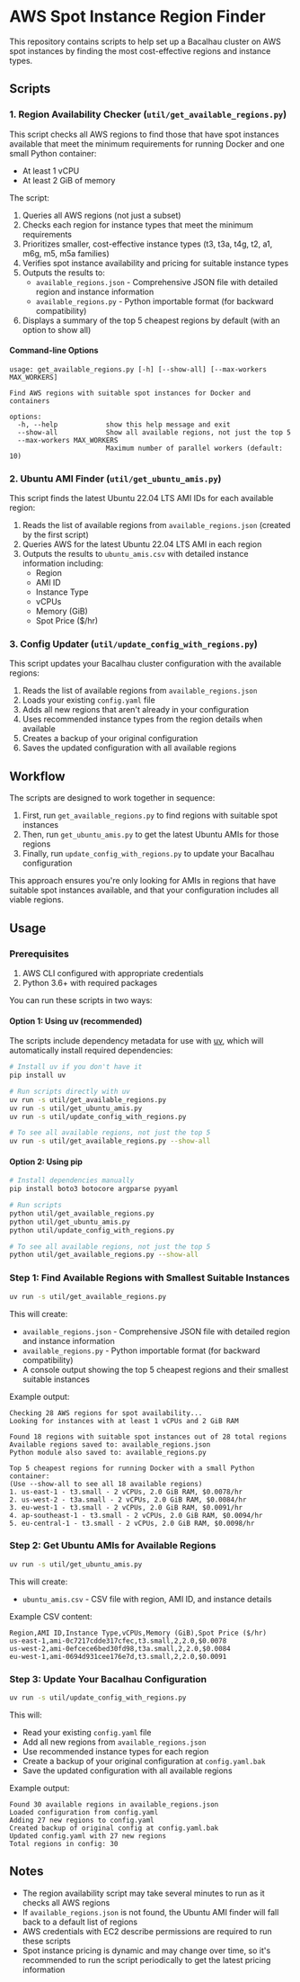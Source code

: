 # AWS Spot Instance Region Finder

This repository contains scripts to help set up a Bacalhau cluster on AWS spot instances by finding the most cost-effective regions and instance types.

## Scripts

### 1. Region Availability Checker (`util/get_available_regions.py`)

This script checks all AWS regions to find those that have spot instances available that meet the minimum requirements for running Docker and one small Python container:
- At least 1 vCPU
- At least 2 GiB of memory

The script:
1. Queries all AWS regions (not just a subset)
2. Checks each region for instance types that meet the minimum requirements
3. Prioritizes smaller, cost-effective instance types (t3, t3a, t4g, t2, a1, m6g, m5, m5a families)
4. Verifies spot instance availability and pricing for suitable instance types
5. Outputs the results to:
   - `available_regions.json` - Comprehensive JSON file with detailed region and instance information
   - `available_regions.py` - Python importable format (for backward compatibility)
6. Displays a summary of the top 5 cheapest regions by default (with an option to show all)

#### Command-line Options

```
usage: get_available_regions.py [-h] [--show-all] [--max-workers MAX_WORKERS]

Find AWS regions with suitable spot instances for Docker and containers

options:
  -h, --help            show this help message and exit
  --show-all            Show all available regions, not just the top 5
  --max-workers MAX_WORKERS
                        Maximum number of parallel workers (default: 10)
```

### 2. Ubuntu AMI Finder (`util/get_ubuntu_amis.py`)

This script finds the latest Ubuntu 22.04 LTS AMI IDs for each available region:
1. Reads the list of available regions from `available_regions.json` (created by the first script)
2. Queries AWS for the latest Ubuntu 22.04 LTS AMI in each region
3. Outputs the results to `ubuntu_amis.csv` with detailed instance information including:
   - Region
   - AMI ID
   - Instance Type
   - vCPUs
   - Memory (GiB)
   - Spot Price ($/hr)

### 3. Config Updater (`util/update_config_with_regions.py`)

This script updates your Bacalhau cluster configuration with the available regions:
1. Reads the list of available regions from `available_regions.json`
2. Loads your existing `config.yaml` file
3. Adds all new regions that aren't already in your configuration
4. Uses recommended instance types from the region details when available
5. Creates a backup of your original configuration
6. Saves the updated configuration with all available regions

## Workflow

The scripts are designed to work together in sequence:

1. First, run `get_available_regions.py` to find regions with suitable spot instances
2. Then, run `get_ubuntu_amis.py` to get the latest Ubuntu AMIs for those regions
3. Finally, run `update_config_with_regions.py` to update your Bacalhau configuration

This approach ensures you're only looking for AMIs in regions that have suitable spot instances available, and that your configuration includes all viable regions.

## Usage

### Prerequisites

1. AWS CLI configured with appropriate credentials
2. Python 3.6+ with required packages

You can run these scripts in two ways:

#### Option 1: Using uv (recommended)

The scripts include dependency metadata for use with [uv](https://github.com/astral-sh/uv), which will automatically install required dependencies:

```bash
# Install uv if you don't have it
pip install uv

# Run scripts directly with uv
uv run -s util/get_available_regions.py
uv run -s util/get_ubuntu_amis.py
uv run -s util/update_config_with_regions.py

# To see all available regions, not just the top 5
uv run -s util/get_available_regions.py --show-all
```

#### Option 2: Using pip

```bash
# Install dependencies manually
pip install boto3 botocore argparse pyyaml

# Run scripts
python util/get_available_regions.py
python util/get_ubuntu_amis.py
python util/update_config_with_regions.py

# To see all available regions, not just the top 5
python util/get_available_regions.py --show-all
```

### Step 1: Find Available Regions with Smallest Suitable Instances

```bash
uv run -s util/get_available_regions.py
```

This will create:
- `available_regions.json` - Comprehensive JSON file with detailed region and instance information
- `available_regions.py` - Python importable format (for backward compatibility)
- A console output showing the top 5 cheapest regions and their smallest suitable instances

Example output:
```
Checking 28 AWS regions for spot availability...
Looking for instances with at least 1 vCPUs and 2 GiB RAM

Found 18 regions with suitable spot instances out of 28 total regions
Available regions saved to: available_regions.json
Python module also saved to: available_regions.py

Top 5 cheapest regions for running Docker with a small Python container:
(Use --show-all to see all 18 available regions)
1. us-east-1 - t3.small - 2 vCPUs, 2.0 GiB RAM, $0.0078/hr
2. us-west-2 - t3a.small - 2 vCPUs, 2.0 GiB RAM, $0.0084/hr
3. eu-west-1 - t3.small - 2 vCPUs, 2.0 GiB RAM, $0.0091/hr
4. ap-southeast-1 - t3.small - 2 vCPUs, 2.0 GiB RAM, $0.0094/hr
5. eu-central-1 - t3.small - 2 vCPUs, 2.0 GiB RAM, $0.0098/hr
```

### Step 2: Get Ubuntu AMIs for Available Regions

```bash
uv run -s util/get_ubuntu_amis.py
```

This will create:
- `ubuntu_amis.csv` - CSV file with region, AMI ID, and instance details

Example CSV content:
```
Region,AMI ID,Instance Type,vCPUs,Memory (GiB),Spot Price ($/hr)
us-east-1,ami-0c7217cdde317cfec,t3.small,2,2.0,$0.0078
us-west-2,ami-0efcece6bed30fd98,t3a.small,2,2.0,$0.0084
eu-west-1,ami-0694d931cee176e7d,t3.small,2,2.0,$0.0091
```

### Step 3: Update Your Bacalhau Configuration

```bash
uv run -s util/update_config_with_regions.py
```

This will:
- Read your existing `config.yaml` file
- Add all new regions from `available_regions.json`
- Use recommended instance types for each region
- Create a backup of your original configuration at `config.yaml.bak`
- Save the updated configuration with all available regions

Example output:
```
Found 30 available regions in available_regions.json
Loaded configuration from config.yaml
Adding 27 new regions to config.yaml
Created backup of original config at config.yaml.bak
Updated config.yaml with 27 new regions
Total regions in config: 30
```

## Notes

- The region availability script may take several minutes to run as it checks all AWS regions
- If `available_regions.json` is not found, the Ubuntu AMI finder will fall back to a default list of regions
- AWS credentials with EC2 describe permissions are required to run these scripts
- Spot instance pricing is dynamic and may change over time, so it's recommended to run the script periodically to get the latest pricing information 